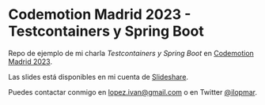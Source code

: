 # Codemotion Madrid 2023 - Testcontainers y Spring Boot

Repo de ejemplo de mi charla _Testcontainers y Spring Boot_ en [Codemotion Madrid 2023](https://extra.codemotion.com/ma23ce-agenda/).

Las slides está disponibles en mi cuenta de [Slideshare](https://www.slideshare.net/ilopmar/codemotion-madrid-2023-testcontainers-y-spring-boot).

Puedes contactar conmigo en lopez.ivan@gmail.com o en Twitter [@ilopmar](https://twitter.com/ilopmar).
